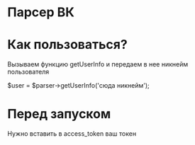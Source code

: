 # Парсер ВК
# Как пользоваться?
Вызываем функцию getUserInfo и передаем в нее никнейм пользователя

$user = $parser->getUserInfo('сюда никнейм');

# Перед запуском
Нужно вставить в access_token ваш токен

